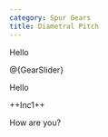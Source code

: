 ```yaml
---
category: Spur Gears
title: Diametral Pitch
---
```


Hello

@{GearSlider}

Hello

++Inc1++

How are you?
